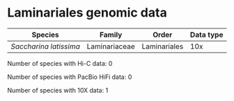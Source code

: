 # Laminariales genomic data

| Species | Family | Order | Data type |
| -- | --- | --- | --- |
| *Saccharina latissima* | Laminariaceae | Laminariales | 10x |

Number of species with Hi-C data: 0

Number of species with PacBio HiFi data: 0

Number of species with 10X data: 1
